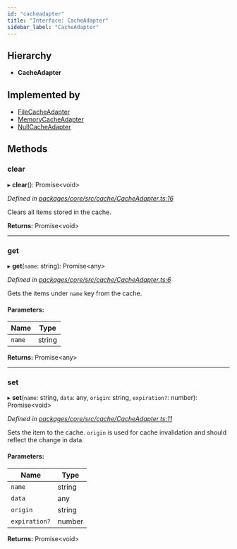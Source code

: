 ```yaml
---
id: "cacheadapter"
title: "Interface: CacheAdapter"
sidebar_label: "CacheAdapter"
---
```


## Hierarchy

* **CacheAdapter**

## Implemented by

* [FileCacheAdapter](../classes/filecacheadapter.md)
* [MemoryCacheAdapter](../classes/memorycacheadapter.md)
* [NullCacheAdapter](../classes/nullcacheadapter.md)

## Methods

### clear

▸ **clear**(): Promise&#60;void>

*Defined in [packages/core/src/cache/CacheAdapter.ts:16](https://github.com/mikro-orm/mikro-orm/blob/c7aaca40d/packages/core/src/cache/CacheAdapter.ts#L16)*

Clears all items stored in the cache.

**Returns:** Promise&#60;void>

___

### get

▸ **get**(`name`: string): Promise&#60;any>

*Defined in [packages/core/src/cache/CacheAdapter.ts:6](https://github.com/mikro-orm/mikro-orm/blob/c7aaca40d/packages/core/src/cache/CacheAdapter.ts#L6)*

Gets the items under `name` key from the cache.

#### Parameters:

Name | Type |
------ | ------ |
`name` | string |

**Returns:** Promise&#60;any>

___

### set

▸ **set**(`name`: string, `data`: any, `origin`: string, `expiration?`: number): Promise&#60;void>

*Defined in [packages/core/src/cache/CacheAdapter.ts:11](https://github.com/mikro-orm/mikro-orm/blob/c7aaca40d/packages/core/src/cache/CacheAdapter.ts#L11)*

Sets the item to the cache. `origin` is used for cache invalidation and should reflect the change in data.

#### Parameters:

Name | Type |
------ | ------ |
`name` | string |
`data` | any |
`origin` | string |
`expiration?` | number |

**Returns:** Promise&#60;void>
